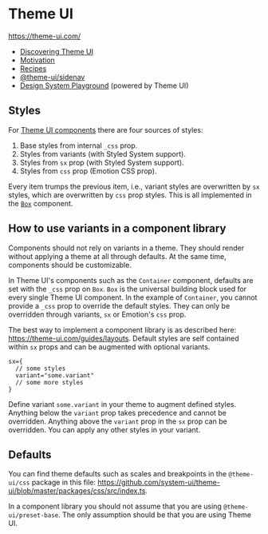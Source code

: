 # Theme UI

https://theme-ui.com/

- [Discovering Theme UI](https://laurieontech.com/posts/discovering-theme-ui/)
- [Motivation](https://theme-ui.com/guides/motivation/)
- [Recipes](https://theme-ui.com/recipes/)
- [@theme-ui/sidenav](https://theme-ui.com/packages/sidenav)
- [Design System Playground](https://design-system-playground.netlify.app/)
  (powered by Theme UI)

## Styles

For [Theme UI components](https://theme-ui.com/components) there are four
sources of styles:

1. Base styles from internal `_css` prop.
1. Styles from variants (with Styled System support).
1. Styles from `sx` prop (with Styled System support).
1. Styles from `css` prop (Emotion CSS prop).

Every item trumps the previous item, i.e., variant styles are overwritten by
`sx` styles, which are overwritten by `css` prop styles. This is all implemented
in the
[`Box`](https://github.com/system-ui/theme-ui/blob/master/packages/components/src/Box.js)
component.

## How to use variants in a component library

Components should not rely on variants in a theme. They should render without
applying a theme at all through defaults. At the same time, components should be
customizable.

In Theme UI's components such as the `Container` component, defaults are set
with the `_css` prop on `Box`. `Box` is the universal building block used for
every single Theme UI component. In the example of `Container`, you cannot
provide a `_css` prop to override the default styles. They can only be
overridden through variants, `sx` or Emotion's `css` prop.

The best way to implement a component library is as described here:
https://theme-ui.com/guides/layouts. Default styles are self contained within
`sx` props and can be augmented with optional variants.

```
sx={
  // some styles
  variant="some.variant"
  // some more styles
}
```

Define variant `some.variant` in your theme to augment defined styles. Anything
below the `variant` prop takes precedence and cannot be overridden. Anything
above the `variant` prop in the `sx` prop can be overridden. You can apply any
other styles in your variant.

## Defaults

You can find theme defaults such as scales and breakpoints in the
`@theme-ui/css` package in this file:
https://github.com/system-ui/theme-ui/blob/master/packages/css/src/index.ts.

In a component library you should not assume that you are using
`@theme-ui/preset-base`. The only assumption should be that you are using Theme
UI.
